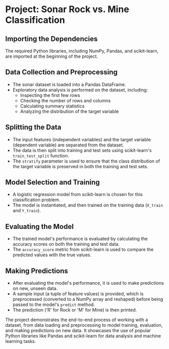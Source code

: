 # Project: Sonar Rock vs. Mine Classification

## Importing the Dependencies
The required Python libraries, including NumPy, Pandas, and scikit-learn, are imported at the beginning of the project.

## Data Collection and Preprocessing
- The sonar dataset is loaded into a Pandas DataFrame.
- Exploratory data analysis is performed on the dataset, including:
   - Inspecting the first few rows
   - Checking the number of rows and columns
   - Calculating summary statistics
   - Analyzing the distribution of the target variable
## Splitting the Data
- The input features (independent variables) and the target variable (dependent variable) are separated from the dataset.
- The data is then split into training and test sets using scikit-learn's `train_test_split` function.
- The `stratify` parameter is used to ensure that the class distribution of the target variable is preserved in both the training and test sets.

## Model Selection and Training
- A logistic regression model from scikit-learn is chosen for this classification problem.
- The model is instantiated, and then trained on the training data (`X_train` and `Y_train`).

## Evaluating the Model
- The trained model's performance is evaluated by calculating the accuracy scores on both the training and test data.
- The `accuracy_score` metric from scikit-learn is used to compare the predicted values with the true values.

## Making Predictions
- After evaluating the model's performance, it is used to make predictions on new, unseen data.
- A sample input (a tuple of feature values) is provided, which is preprocessed (converted to a NumPy array and reshaped) before being passed to the model's `predict` method.
- The prediction ('R' for Rock or 'M' for Mine) is then printed.

The project demonstrates the end-to-end process of working with a dataset, from data loading and preprocessing to model training, evaluation, and making predictions on new data. It showcases the use of popular Python libraries like Pandas and scikit-learn for data analysis and machine learning tasks.

